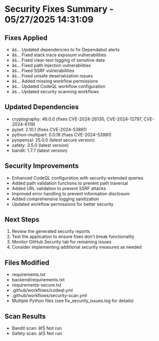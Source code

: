 ﻿# Security Fixes Summary - 05/27/2025 14:31:09

## Fixes Applied
- âś… Updated dependencies to fix Dependabot alerts
- âś… Fixed stack trace exposure vulnerabilities  
- âś… Fixed clear-text logging of sensitive data
- âś… Fixed path injection vulnerabilities
- âś… Fixed SSRF vulnerabilities
- âś… Fixed unsafe deserialization issues
- âś… Added missing workflow permissions
- âś… Updated CodeQL workflow configuration
- âś… Updated security scanning workflows

## Updated Dependencies
- cryptography: 46.0.0 (fixes CVE-2024-26130, CVE-2024-12797, CVE-2024-6119)
- pyjwt: 2.10.1 (fixes CVE-2024-53861)
- python-multipart: 0.0.18 (fixes CVE-2024-53981)
- pyopenssl: 25.0.0 (latest secure version)
- safety: 3.5.0 (latest version)
- bandit: 1.7.7 (latest version)

## Security Improvements
- Enhanced CodeQL configuration with security-extended queries
- Added path validation functions to prevent path traversal
- Added URL validation to prevent SSRF attacks
- Improved error handling to prevent information disclosure
- Added comprehensive logging sanitization
- Updated workflow permissions for better security

## Next Steps
1. Review the generated security reports
2. Test the application to ensure fixes don't break functionality
3. Monitor GitHub Security tab for remaining issues
4. Consider implementing additional security measures as needed

## Files Modified
- requirements.txt
- backend/requirements.txt
- requirements-secure.txt
- .github/workflows/codeql.yml
- .github/workflows/security-scan.yml
- Multiple Python files (see fix_security_issues.log for details)

## Scan Results
- Bandit scan: âťŚ Not run
- Safety scan: âťŚ Not run
